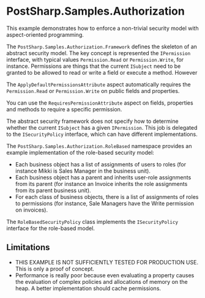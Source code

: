 # PostSharp.Samples.Authorization

This example demonstrates how to enforce a non-trivial security model with aspect-oriented programming. 

The `PostSharp.Samples.Authorization.Framework` defines the skeleton of an abstract security model. The key concept is represented the `IPermission` interface, with typical
values `Permission.Read` or `Permission.Write`, for instance. Permissions are things that the current `ISubject` need to be granted to be allowed to read or write a field
or execute a method. However

The `ApplyDefaultPermissionsAttribute` aspect automatically requires the `Permission.Read` or `Permission.Write` on public fields and properties.

You can use the `RequiresPermissionAttribute` aspect on fields, properties and methods to require a specific permission.

The abstract security framework does not specify how to determine whether the current `ISubject` has a given `IPermission`. This job is delegated to the `ISecurityPolicy` interface, 
which can have different implementations.

The `PostSharp.Samples.Authorization.RoleBased` namespace provides an example implementation of the role-based security model:

* Each business object has a list of assignments of users to roles (for instance Mikki is Sales Manager in the business unit).
* Each business object has a parent and inherits user-role assignments from its parent (for instance an Invoice inherits the role assignments from its parent business unit).
* For each class of business objects, there is a list of assignments of roles to permissions (for instance, Sale Managers have the Write permission on invoices).

The `RoleBasedSecurityPolicy` class implements the `ISecurityPolicy` interface for the role-based model.


## Limitations

* THIS EXAMPLE IS NOT SUFFICIENTLY TESTED FOR PRODUCTION USE. This is only a proof of concept.
* Performance is really poor because even evaluating a property causes the evaluation of complex policies and allocations of memory on the heap. A better implementation should cache permissions.
